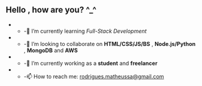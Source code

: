 ## Hello , how are you?  ^_^

- - -🌱 I’m currently learning _Full-Stack Development_ 
- - -👯 I’m looking to collaborate on **HTML/CSS/JS/BS** , **Node.js/Python** , **MongoDB** and **AWS**
- - -🔭 I’m currently working as a **student** and **freelancer**
- - -📫 How to reach me: rodrigues.matheussa@gmail.com


